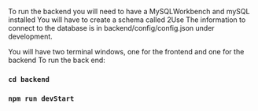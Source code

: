 To run the backend you will need to have a MySQLWorkbench and mySQL installed
You will have to create a schema called 2Use
The information to connect to the database is in backend/config/config.json under development.

You will have two terminal windows, one for the frontend and one for the backend
To run the back end:

### `cd backend`

### `npm run devStart`

